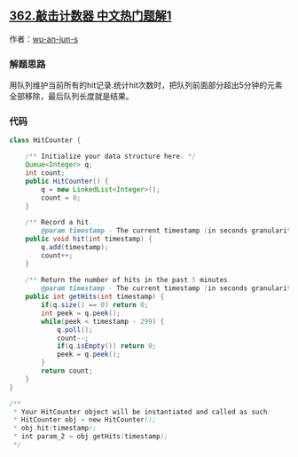 ## [362.敲击计数器 中文热门题解1](https://leetcode.cn/problems/design-hit-counter/solutions/100000/java-dui-lie-100-by-wu-an-jun-s-4z4c)

作者：[wu-an-jun-s](https://leetcode.cn/u/wu-an-jun-s)
### 解题思路
用队列维护当前所有的hit记录.统计hit次数时，把队列前面部分超出5分钟的元素全部移除，最后队列长度就是结果。

### 代码

```java
class HitCounter {

    /** Initialize your data structure here. */
    Queue<Integer> q;
    int count;
    public HitCounter() {
        q = new LinkedList<Integer>();
        count = 0;
    }
    
    /** Record a hit.
        @param timestamp - The current timestamp (in seconds granularity). */
    public void hit(int timestamp) {
        q.add(timestamp);
        count++;
    }
    
    /** Return the number of hits in the past 5 minutes.
        @param timestamp - The current timestamp (in seconds granularity). */
    public int getHits(int timestamp) {
        if(q.size() == 0) return 0;
        int peek = q.peek();
        while(peek < timestamp - 299) {
            q.poll();
            count--;
            if(q.isEmpty()) return 0;
            peek = q.peek();
        }
        return count;
    }
}

/**
 * Your HitCounter object will be instantiated and called as such:
 * HitCounter obj = new HitCounter();
 * obj.hit(timestamp);
 * int param_2 = obj.getHits(timestamp);
 */
```